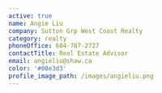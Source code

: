 ```yaml
---
active: true
name: Angie Liu
company: Sutton Grp West Coast Realty
category: realty
phoneOffice: 604-787-2727
contactTitle: Real Estate Advisor
email: angieliu@shaw.ca
color: '#00e3d3'
profile_image_path: /images/angieliu.png
---
```

